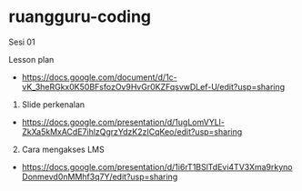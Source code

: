 # ruangguru-coding

Sesi 01

Lesson plan
- https://docs.google.com/document/d/1c-vK_3heRGkx0K50BFsfozOv9HvGr0KZFqsvwDLef-U/edit?usp=sharing

1. Slide perkenalan
- https://docs.google.com/presentation/d/1ugLomVYLl-ZkXa5kMxACdE7ihlzQgrzYdzK2zICqKeo/edit?usp=sharing

2. Cara mengakses LMS
- https://docs.google.com/presentation/d/1i6rT1BSlTdEvi4TV3Xma9rkynoDonmevd0nMMhf3q7Y/edit?usp=sharing
